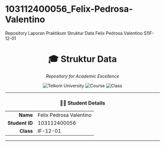 # 103112400056_Felix-Pedrosa-Valentino
Repository Laporan Praktikum Struktur Data Felix Pedrosa Valentino S1IF-12-01


<div align="center">
  <h1>🎓 Struktur Data </h1>
  <p><i>Repository for Academic Excellence</i></p>
  
  ![Telkom University](https://img.shields.io/badge/Telkom-University-red)
  ![Course](https://img.shields.io/badge/Course-Struktur--Data-blue)
  ![Class](https://img.shields.io/badge/Class-IF--12--01-green)
</div>

---

<div align="center">
  
### 👨‍🎓 Student Details

</div>

<table align="center">
  <tr>
    <td align="right"><b>Name</b></td>
    <td align="left">Felix Pedrosa Valentino</td>
  </tr>
  <tr>
    <td align="right"><b>Student ID</b></td>
    <td align="left">103112400056</td>
  </tr>
  <tr>
    <td align="right"><b>Class</b></td>
    <td align="left">IF-12-01</td>
  </tr>
</table>

---
